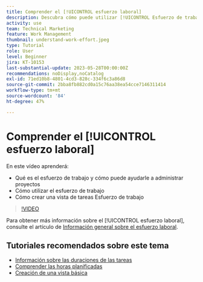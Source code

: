 ```yaml
---
title: Comprender el [!UICONTROL esfuerzo laboral]
description: Descubra cómo puede utilizar [!UICONTROL Esfuerzo de trabajo] para obtener una estimación aproximada de las horas planificadas en la cronología de su proyecto.
activity: use
team: Technical Marketing
feature: Work Management
thumbnail: understand-work-effort.jpeg
type: Tutorial
role: User
level: Beginner
jira: KT-10153
last-substantial-update: 2023-05-28T00:00:00Z
recommendations: noDisplay,noCatalog
exl-id: 71ed10b8-4801-4cd3-828c-334f6c3a86d8
source-git-commit: 2bba8fb882cd0a15c76aa38ea54cce7146311414
workflow-type: tm+mt
source-wordcount: '84'
ht-degree: 47%

---
```


# Comprender el [!UICONTROL esfuerzo laboral]

En este vídeo aprenderá:

* Qué es el esfuerzo de trabajo y cómo puede ayudarle a administrar proyectos
* Cómo utilizar el esfuerzo de trabajo
* Cómo crear una vista de tareas Esfuerzo de trabajo

>[!VIDEO](https://video.tv.adobe.com/v/3429446/?quality=12&learn=on)

Para obtener más información sobre el [!UICONTROL esfuerzo laboral], consulte el artículo de [Información general sobre el esfuerzo laboral](https://experienceleague.adobe.com/docs/workfront/using/manage-work/tasks/task-information/work-effort.html?lang=es).

## Tutoriales recomendados sobre este tema

* [Información sobre las duraciones de las tareas](/help/manage-work/tasks/understand-task-durations.md)
* [Comprender las horas planificadas](/help/manage-work/tasks/understand-planned-hours.md)
* [Creación de una vista básica](/help/reporting/basic-reporting/create-a-basic-view.md)
